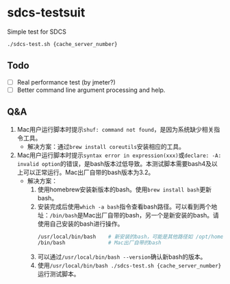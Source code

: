 <!--
 * @Author: ringfall linfp21@126.com
 * @LastEditTime: 2023-10-06 13:01:57
 * @Description: 
 * 
 * Copyright (c) 2023 by Peng-LinFeng, All Rights Reserved. 
-->
# sdcs-testsuit
Simple test for SDCS

```sh
./sdcs-test.sh {cache_server_number}
```

## Todo
- [ ] Real performance test (by jmeter?)
- [ ] Better command line argument processing and help.

## Q&A
1. Mac用户运行脚本时提示`shuf: command not found`，是因为系统缺少相关指令工具。
    - 解决方案：通过`brew install coreutils`安装相应的工具。
1. Mac用户运行脚本时提示`syntax error in expression(xxx)`或`declare: -A: invalid option`的错误，是bash版本过低导致。本测试脚本需要bash4及以上可以正常运行。Mac出厂自带的bash版本为3.2。
    - 解决方案：
      1. 使用homebrew安装新版本的bash。使用`brew install bash`更新bash。
      2. 安装完成后使用`which -a bash`指令查看bash路径。可以看到两个地址：`/bin/bash`是Mac出厂自带的bash，另一个是新安装的bash。请使用自己安装的bash进行操作。
         ```sh
         /usr/local/bin/bash    # 新安装的bash，可能是其他路径如 /opt/homebrew/bin/bash
         /bin/bash              # Mac出厂自带的bash
         ```
      3. 可以通过`/usr/local/bin/bash --version`确认新bash的版本。
      4. 使用`/usr/local/bin/bash ./sdcs-test.sh {cache_server_number}`运行测试脚本。


